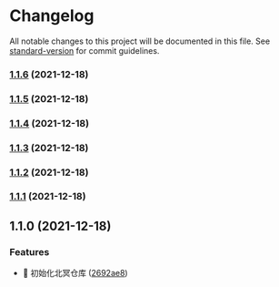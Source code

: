 # Changelog

All notable changes to this project will be documented in this file. See [standard-version](https://github.com/conventional-changelog/standard-version) for commit guidelines.

### [1.1.6](https://github.com/jackeryjam/peking-ming/compare/v1.1.5...v1.1.6) (2021-12-18)

### [1.1.5](https://github.com/jackeryjam/peking-ming/compare/v1.1.4...v1.1.5) (2021-12-18)

### [1.1.4](https://github.com/jackeryjam/peking-ming/compare/v1.1.3...v1.1.4) (2021-12-18)

### [1.1.3](https://github.com/jackeryjam/peking-ming/compare/v1.1.2...v1.1.3) (2021-12-18)

### [1.1.2](https://github.com/jackeryjam/peking-ming/compare/v1.1.1...v1.1.2) (2021-12-18)

### [1.1.1](https://github.com/jackeryjam/peking-ming/compare/v1.1.0...v1.1.1) (2021-12-18)

## 1.1.0 (2021-12-18)


### Features

* 🎸 初始化北冥仓库 ([2692ae8](https://github.com/jackeryjam/peking-ming/commit/2692ae8ecea5c8aadb785b3a3d99461ded17ef2b))
